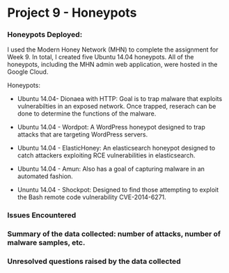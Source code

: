 # Project 9 - Honeypots


### Honeypots Deployed: 

  I used the Modern Honey Network (MHN) to complete the assignment for Week 9. In total, I created five Ubuntu 14.04 honeypots. All of the honeypots, including the MHN admin web application, were hosted in the Google Cloud.

Honeypots: 
* Ubuntu 14.04- Dionaea with HTTP: Goal is to trap malware that exploits vulnerabilties in an exposed network. Once trapped, reserach can be done to determine the functions of the malware.

* Ubuntu 14.04 - Wordpot: A WordPress honeypot designed to trap attacks that are targeting WordPress servers.

* Ubuntu 14.04 - ElasticHoney: An elasticsearch honeypot designed to catch attackers exploiting RCE vulnerabilities in elasticsearch.

* Ubuntu 14.04 - Amun: Also has a goal of capturing malware in an automated fashion.

* Ununtu 14.04 - Shockpot: Designed to find those attempting to exploit the Bash remote code vulnerability CVE-2014-6271.


### Issues Encountered

### Summary of the data collected: number of attacks, number of malware samples, etc.

### Unresolved questions raised by the data collected
